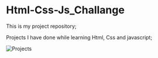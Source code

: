 # Html-Css-Js_Challange
This is my project repository;

Projects I have done while learning Html, Css and javascript;



![Projects](https://media0.giphy.com/media/26tn33aiTi1jkl6H6/giphy.gif?cid=ecf05e47ranr246hwvl0iykafyy482tfdg35nt3q2e1se9y4&rid=giphy.gif&ct=g)
